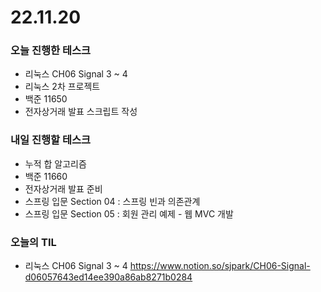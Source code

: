 # 22.11.20

### 오늘 진행한 테스크

- 리눅스 CH06 Signal 3 ~ 4
- 리눅스 2차 프로젝트
- 백준 11650
- 전자상거래 발표 스크립트 작성

### 내일 진행할 테스크

- 누적 합 알고리즘
- 백준 11660
- 전자상거래 발표 준비
- 스프링 입문 Section 04 : 스프링 빈과 의존관계
- 스프링 입문 Section 05 : 회원 관리 예제 - 웹 MVC 개발

### 오늘의 TIL

- 리눅스 CH06 Signal 3 ~ 4
  https://www.notion.so/sjpark/CH06-Signal-d06057643ed14ee390a86ab8271b0284
